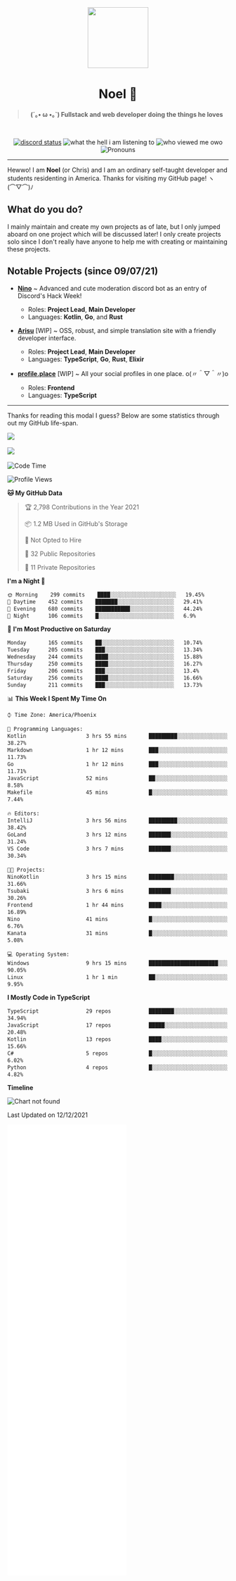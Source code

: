 <div align='center'>
  <div align='center'>
    <img
      src='https://cdn.floofy.dev/art/icons/icon_cinnamonserval.png'
      width='138'
      height='138'
    />
  </div>
  <h1>Noel 🐾</h1>
  <blockquote><strong>(´｡• ω •｡`) Fullstack and web developer doing the things he loves</strong></blockquote>

  <br />

  <a href='https://discord.com/users/280158289667555328' target='_blank'><img alt="discord status" src="https://dev.discordprofiles.me/badge/status/280158289667555328" /></a>
  <img alt="what the hell i am listening to" src="https://dev.discordprofiles.me/badge/spotify/280158289667555328" />
  <img alt="who viewed me owo" src="https://komarev.com/ghpvc/?username=auguwu" />
  <img alt='Pronouns' src='https://img.shields.io/endpoint?url=https://pronoundb.org/shields/6004d014406af11e4593a013' />
</div>

<hr />

Hewwo! I am **Noel** (or Chris) and I am an ordinary self-taught developer and students residenting in America. Thanks for visiting my GitHub page! ヽ(⌒▽⌒)ﾉ

## What do you do?
I mainly maintain and create my own projects as of late, but I only jumped aboard on one project which will be discussed later! I only create projects
solo since I don't really have anyone to help me with creating or maintaining these projects.

## Notable Projects (since 09/07/21)
- [**Nino**](https://nino.sh) ~ Advanced and cute moderation discord bot as an entry of Discord's Hack Week!
  - Roles: **Project Lead**, **Main Developer**
  - Languages: **Kotlin**, **Go**, and **Rust**

- [**Arisu**](https://arisu.land) [WIP] ~ OSS, robust, and simple translation site with a friendly developer interface.
  - Roles: **Project Lead**, **Main Developer**
  - Languages: **TypeScript**, **Go**, **Rust**, **Elixir**

- [**profile.place**](https://profile.place) [WIP] ~ All your social profiles in one place. o(〃＾▽＾〃)o
  - Roles: **Frontend**
  - Languages: **TypeScript**

---

Thanks for reading this modal I guess? Below are some statistics through out my GitHub life-span.

![](https://github-readme-stats.vercel.app/api?username=auguwu&count_private=true&show_icons=true&theme=gruvbox)

![](https://github-readme-stats.vercel.app/api/top-langs/?username=auguwu&layout=compact&theme=gruvbox)

<!--START_SECTION:waka-->
![Code Time](http://img.shields.io/badge/Code%20Time-2%2C490%20hrs%2036%20mins-blue)

![Profile Views](http://img.shields.io/badge/Profile%20Views-8-blue)

**🐱 My GitHub Data** 

> 🏆 2,798 Contributions in the Year 2021
 > 
> 📦 1.2 MB Used in GitHub's Storage 
 > 
> 🚫 Not Opted to Hire
 > 
> 📜 32 Public Repositories 
 > 
> 🔑 11 Private Repositories  
 > 
**I'm a Night 🦉** 

```text
🌞 Morning    299 commits    ████░░░░░░░░░░░░░░░░░░░░░   19.45% 
🌆 Daytime    452 commits    ███████░░░░░░░░░░░░░░░░░░   29.41% 
🌃 Evening    680 commits    ███████████░░░░░░░░░░░░░░   44.24% 
🌙 Night      106 commits    █░░░░░░░░░░░░░░░░░░░░░░░░   6.9%

```
📅 **I'm Most Productive on Saturday** 

```text
Monday       165 commits    ██░░░░░░░░░░░░░░░░░░░░░░░   10.74% 
Tuesday      205 commits    ███░░░░░░░░░░░░░░░░░░░░░░   13.34% 
Wednesday    244 commits    ████░░░░░░░░░░░░░░░░░░░░░   15.88% 
Thursday     250 commits    ████░░░░░░░░░░░░░░░░░░░░░   16.27% 
Friday       206 commits    ███░░░░░░░░░░░░░░░░░░░░░░   13.4% 
Saturday     256 commits    ████░░░░░░░░░░░░░░░░░░░░░   16.66% 
Sunday       211 commits    ███░░░░░░░░░░░░░░░░░░░░░░   13.73%

```


📊 **This Week I Spent My Time On** 

```text
⌚︎ Time Zone: America/Phoenix

💬 Programming Languages: 
Kotlin                   3 hrs 55 mins       █████████░░░░░░░░░░░░░░░░   38.27% 
Markdown                 1 hr 12 mins        ███░░░░░░░░░░░░░░░░░░░░░░   11.73% 
Go                       1 hr 12 mins        ███░░░░░░░░░░░░░░░░░░░░░░   11.71% 
JavaScript               52 mins             ██░░░░░░░░░░░░░░░░░░░░░░░   8.58% 
Makefile                 45 mins             █░░░░░░░░░░░░░░░░░░░░░░░░   7.44%

🔥 Editors: 
IntelliJ                 3 hrs 56 mins       █████████░░░░░░░░░░░░░░░░   38.42% 
GoLand                   3 hrs 12 mins       ███████░░░░░░░░░░░░░░░░░░   31.24% 
VS Code                  3 hrs 7 mins        ███████░░░░░░░░░░░░░░░░░░   30.34%

🐱‍💻 Projects: 
NinoKotlin               3 hrs 15 mins       ████████░░░░░░░░░░░░░░░░░   31.66% 
Tsubaki                  3 hrs 6 mins        ███████░░░░░░░░░░░░░░░░░░   30.26% 
Frontend                 1 hr 44 mins        ████░░░░░░░░░░░░░░░░░░░░░   16.89% 
Nino                     41 mins             █░░░░░░░░░░░░░░░░░░░░░░░░   6.76% 
Kanata                   31 mins             █░░░░░░░░░░░░░░░░░░░░░░░░   5.08%

💻 Operating System: 
Windows                  9 hrs 15 mins       ██████████████████████░░░   90.05% 
Linux                    1 hr 1 min          ██░░░░░░░░░░░░░░░░░░░░░░░   9.95%

```

**I Mostly Code in TypeScript** 

```text
TypeScript               29 repos            ████████░░░░░░░░░░░░░░░░░   34.94% 
JavaScript               17 repos            █████░░░░░░░░░░░░░░░░░░░░   20.48% 
Kotlin                   13 repos            ████░░░░░░░░░░░░░░░░░░░░░   15.66% 
C#                       5 repos             █░░░░░░░░░░░░░░░░░░░░░░░░   6.02% 
Python                   4 repos             █░░░░░░░░░░░░░░░░░░░░░░░░   4.82%

```


**Timeline**

![Chart not found](https://raw.githubusercontent.com/auguwu/auguwu/master/charts/bar_graph.png) 


 Last Updated on 12/12/2021
<!--END_SECTION:waka-->

![](./github-metrics.svg)
